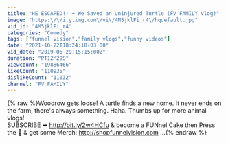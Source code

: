 ```yaml
---
title: "HE ESCAPED!! + We Saved an Uninjured Turtle (FV FAMILY Vlog)"
image: "https:\/\/i.ytimg.com\/vi\/4M5jklFi_r4\/hqdefault.jpg"
vid_id: "4M5jklFi_r4"
categories: "Comedy"
tags: ["funnel vision","family vlogs","funny videos"]
date: "2021-10-22T18:24:18+03:00"
vid_date: "2019-06-29T15:15:00Z"
duration: "PT12M29S"
viewcount: "19886466"
likeCount: "110935"
dislikeCount: "11032"
channel: "FV FAMILY"
---
```

{% raw %}Woodrow gets loose! A turtle finds a new home. It never ends on the farm, there's always something. Haha. Thumbs up for more animal vlogs!<br />SUBSCRIBE ➥ <a rel="nofollow" target="blank" href="http://bit.ly/2w4HCfu">http://bit.ly/2w4HCfu</a> &amp; become a FUNnel Cake then Press the 🔔 &amp; get some Merch:  <a rel="nofollow" target="blank" href="http://shopfunnelvision.com">http://shopfunnelvision.com</a> ...{% endraw %}
